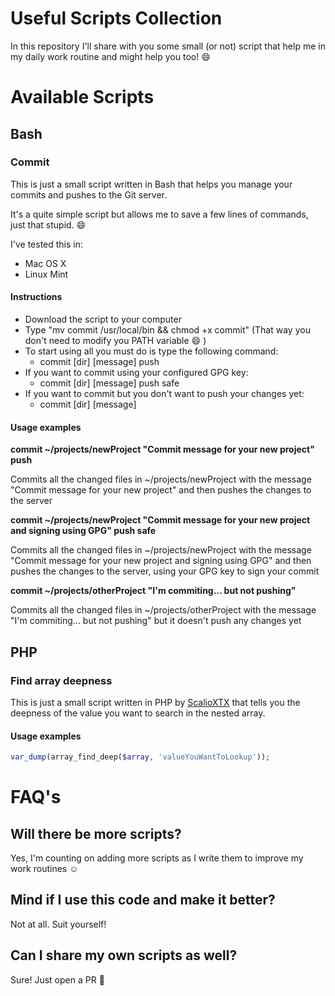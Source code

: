 # Useful Scripts Collection
In this repository I'll share with you some small (or not) script that help me in my daily work routine and might help you too! :smile:

# Available Scripts
## Bash
### Commit

This is just a small script written in Bash that helps you manage your commits and pushes to the Git server.

It's a quite simple script but allows me to save a few lines of commands, just that stupid. :smile:

I've tested this in:
- Mac OS X
- Linux Mint 

#### Instructions

- Download the script to your computer
- Type "mv commit /usr/local/bin && chmod +x commit" (That way you don't need to modify you PATH variable :smile: )
- To start using all you must do is type the following command:
    - commit [dir] [message] push
- If you want to commit using your configured GPG key:
    - commit [dir] [message] push safe
- If you want to commit but you don't want to push your changes yet:
    - commit [dir] [message]

#### Usage examples
**commit ~/projects/newProject "Commit message for your new project" push**

Commits all the changed files in ~/projects/newProject with the message "Commit message for your new project" and then pushes the changes to the server

**commit ~/projects/newProject "Commit message for your new project and signing using GPG" push safe**

Commits all the changed files in ~/projects/newProject with the message "Commit message for your new project and signing using GPG" and then pushes the changes to the server, using your GPG key to sign your commit

**commit ~/projects/otherProject "I'm commiting... but not pushing"**

Commits all the changed files in ~/projects/otherProject with the message "I'm commiting... but not pushing" but it doesn't push any changes yet

## PHP
### Find array deepness 

This is just a small script written in PHP by [ScalioXTX] that tells you the deepness of the value you want to search in the nested array.

#### Usage examples
```php
var_dump(array_find_deep($array, 'valueYouWantToLookup'));
```

# FAQ's
## Will there be more scripts?
Yes, I'm counting on adding more scripts as I write them to improve my work routines :relaxed:

## Mind if I use this code and make it better?
Not at all. Suit yourself!

## Can I share my own scripts as well?
Sure! Just open a PR :raised_hands:


   [ScalioXTX]: https://www.scallioxtx.com/
